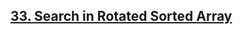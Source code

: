 ## [33. Search in Rotated Sorted Array](https://leetcode.com/problems/search-in-rotated-sorted-array/)
